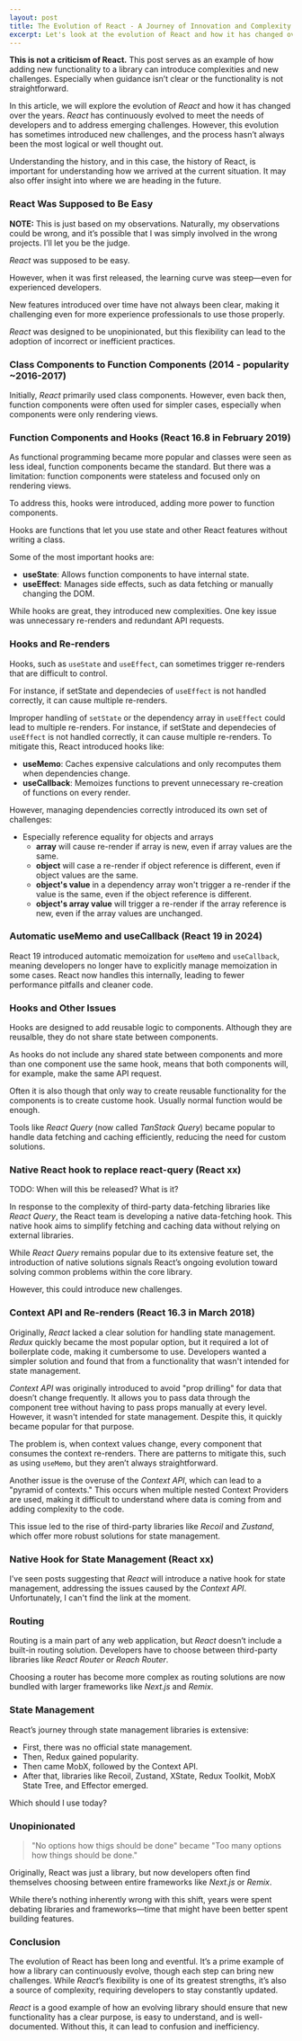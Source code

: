```yaml
---
layout: post
title: The Evolution of React - A Journey of Innovation and Complexity
excerpt: Let's look at the evolution of React and how it has changed over the years.
---
```


__This is not a criticism of React.__ This post serves as an example of how adding new functionality to a library can introduce complexities and new challenges. Especially when guidance isn’t clear or the functionality is not straightforward.

In this article, we will explore the evolution of _React_ and how it has changed over the years. _React_ has continuously evolved to meet the needs of developers and to address emerging challenges. However, this evolution has sometimes introduced new challenges, and the process hasn’t always been the most logical or well thought out.

Understanding the history, and in this case, the history of React, is important for understanding how we arrived at the current situation. It may also offer insight into where we are heading in the future.


### React Was Supposed to Be Easy

__NOTE:__ This is just based on my observations. Naturally, my observations could be wrong, and it’s possible that I was simply involved in the wrong projects. I’ll let you be the judge.

_React_ was supposed to be easy. 

However, when it was first released, the learning curve was steep—even for experienced developers. 

New features introduced over time have not always been clear, making it challenging even for more experience professionals to use those properly.

_React_ was designed to be unopinionated, but this flexibility can lead to the adoption of incorrect or inefficient practices.


### Class Components to Function Components (2014 - popularity ~2016-2017)

Initially, _React_ primarily used class components. However, even back then, function components were often used for simpler cases, especially when components were only rendering views.


### Function Components and Hooks (React 16.8 in February 2019)

As functional programming became more popular and classes were seen as less ideal, function components became the standard. But there was a limitation: function components were stateless and focused only on rendering views.

To address this, hooks were introduced, adding more power to function components.

Hooks are functions that let you use state and other React features without writing a class.

Some of the most important hooks are:

* __useState__: Allows function components to have internal state.
* __useEffect__: Manages side effects, such as data fetching or manually changing the DOM.

While hooks are great, they introduced new complexities. One key issue was unnecessary re-renders and redundant API requests.


### Hooks and Re-renders

Hooks, such as `useState` and `useEffect`, can sometimes trigger re-renders that are difficult to control.

For instance, if setState and dependecies of `useEffect` is not handled correctly, it can cause multiple re-renders. 

Improper handling of `setState` or the dependency array in `useEffect` could lead to multiple re-renders. For instance, if setState and dependecies of `useEffect` is not handled correctly, it can cause multiple re-renders. To mitigate this, React introduced hooks like:

* __useMemo__: Caches expensive calculations and only recomputes them when dependencies change.
* __useCallback__: Memoizes functions to prevent unnecessary re-creation of functions on every render.

However, managing dependencies correctly introduced its own set of challenges:

* Especially reference equality for objects and arrays
  * __array__ will cause re-render if array is new, even if array values are the same.
  * __object__ will case a re-render if object reference is different, even if object values are the same.
  * __object's value__ in a dependency array won't trigger a re-render if the value is the same, even if the object reference is different.
  * __object's array value__ will trigger a re-render if the array reference is new, even if the array values are unchanged.


### Automatic useMemo and useCallback (React 19 in 2024)

React 19 introduced automatic memoization for `useMemo` and `useCallback`, meaning developers no longer have to explicitly manage memoization in some cases. React now handles this internally, leading to fewer performance pitfalls and cleaner code.


### Hooks and Other Issues

Hooks are designed to add reusable logic to components. Although they are reusalble, they do not share state between components.

As hooks do not include any shared state between components and more than one component use the same hook, means that both components will, for example, make the same API request.

Often it is also though that only way to create reusable functionality for the components is to create custome hook. Usually normal function would be enough.

Tools like _React Query_ (now called _TanStack Query_) became popular to handle data fetching and caching efficiently, reducing the need for custom solutions.


### Native React hook to replace react-query (React xx)

TODO: When will this be released? What is it?

In response to the complexity of third-party data-fetching libraries like _React Query_, the React team is developing a native data-fetching hook. This native hook aims to simplify fetching and caching data without relying on external libraries.

While _React Query_ remains popular due to its extensive feature set, the introduction of native solutions signals React’s ongoing evolution toward solving common problems within the core library.

However, this could introduce new challenges.


### Context API and Re-renders (React 16.3 in March 2018)

Originally, _React_ lacked a clear solution for handling state management. _Redux_ quickly became the most popular option, but it required a lot of boilerplate code, making it cumbersome to use. Developers wanted a simpler solution and found that from a functionality that wasn't intended for state management.

_Context API_ was originally introduced to avoid "prop drilling" for data that doesn’t change frequently. It allows you to pass data through the component tree without having to pass props manually at every level. However, it wasn't intended for state management. Despite this, it quickly became popular for that purpose.

The problem is, when context values change, every component that consumes the context re-renders. There are patterns to mitigate this, such as using `useMemo`, but they aren’t always straightforward.

Another issue is the overuse of the _Context API_, which can lead to a "pyramid of contexts." This occurs when multiple nested Context Providers are used, making it difficult to understand where data is coming from and adding complexity to the code.

This issue led to the rise of third-party libraries like _Recoil_ and _Zustand_, which offer more robust solutions for state management.


### Native Hook for State Management (React xx)

I’ve seen posts suggesting that _React_ will introduce a native hook for state management, addressing the issues caused by the _Context API_. Unfortunately, I can't find the link at the moment.


### Routing

Routing is a main part of any web application, but _React_ doesn’t include a built-in routing solution. Developers have to choose between third-party libraries like _React Router_ or _Reach Router_.

Choosing a router has become more complex as routing solutions are now bundled with larger frameworks like _Next.js_ and _Remix_.


### State Management

React’s journey through state management libraries is extensive:

* First, there was no official state management.
* Then, Redux gained popularity.
* Then came MobX, followed by the Context API.
* After that, libraries like Recoil, Zustand, XState, Redux Toolkit, MobX State Tree, and Effector emerged.

Which should I use today?


### Unopinionated

> "No options how thigs should be done" became "Too many options how things should be done."

Originally, React was just a library, but now developers often find themselves choosing between entire frameworks like _Next.js_ or _Remix_.

While there’s nothing inherently wrong with this shift, years were spent debating libraries and frameworks—time that might have been better spent building features.


### Conclusion

The evolution of React has been long and eventful. It’s a prime example of how a library can continuously evolve, though each step can bring new challenges. While _React_’s flexibility is one of its greatest strengths, it’s also a source of complexity, requiring developers to stay constantly updated.

_React_ is a good example of how an evolving library should ensure that new functionality has a clear purpose, is easy to understand, and is well-documented. Without this, it can lead to confusion and inefficiency.
